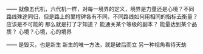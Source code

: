 ——
就像五代机，六代机一样，对每一境界的定义，境界是力量还是心境？不同路线殊途同归，但是路上的里程碑各有不同，不同路线如何用相同的指标去衡量？应该是不可能的
那么就是打了才知道？
能通关某个等级的副本？
能量达到某个品质？
心境？心境，心的境界

——
是毁灭，也是新生
新生的唯一方法，就是破后而立
另一种视角看待天劫

